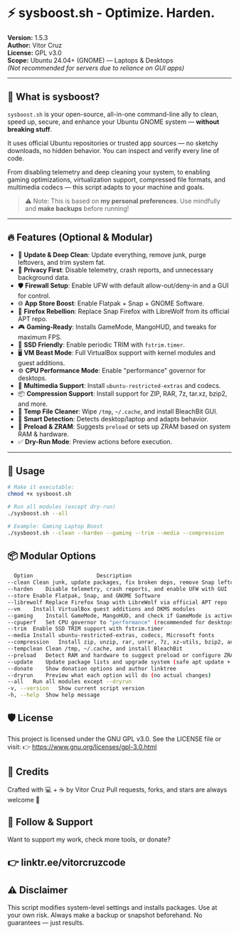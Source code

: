 # ⚡ sysboost.sh - Optimize. Harden.

**Version:** 1.5.3  
**Author:** Vitor Cruz  
**License:** GPL v3.0  
**Scope:** Ubuntu 24.04+ (GNOME) — Laptops & Desktops  
*(Not recommended for servers due to reliance on GUI apps)*

---

## 🧰 What is sysboost?

`sysboost.sh` is your open-source, all-in-one command-line ally to clean, speed up, secure, and enhance your Ubuntu GNOME system — **without breaking stuff**.

It uses official Ubuntu repositories or trusted app sources — no sketchy downloads, no hidden behavior. You can inspect and verify every line of code.

From disabling telemetry and deep cleaning your system, to enabling gaming optimizations, virtualization support, compressed file formats, and multimedia codecs — this script adapts to your machine and goals.

> ⚠️ Note: This is based on **my personal preferences**. Use mindfully and **make backups** before running!

---

## 🔥 Features (Optional & Modular)

- 🧼 **Update & Deep Clean**: Update everything, remove junk, purge leftovers, and trim system fat.
- 🔐 **Privacy First**: Disable telemetry, crash reports, and unnecessary background data.
- 🛡️ **Firewall Setup**: Enable UFW with default allow-out/deny-in and a GUI for control.
- 🌐 **App Store Boost**: Enable Flatpak + Snap + GNOME Software.
- 🦊 **Firefox Rebellion**: Replace Snap Firefox with LibreWolf from its official APT repo.
- 🎮 **Gaming-Ready**: Installs GameMode, MangoHUD, and tweaks for maximum FPS.
- 💾 **SSD Friendly**: Enable periodic TRIM with `fstrim.timer`.
- 🖥️ **VM Beast Mode**: Full VirtualBox support with kernel modules and guest additions.
- ⚙️ **CPU Performance Mode**: Enable "performance" governor for desktops.
- 🎵 **Multimedia Support**: Install `ubuntu-restricted-extras` and codecs.
- 📦 **Compression Support**: Install support for ZIP, RAR, 7z, tar.xz, bzip2, and more.
- 🧹 **Temp File Cleaner**: Wipe `/tmp`, `~/.cache`, and install BleachBit GUI.
- 🧠 **Smart Detection**: Detects desktop/laptop and adapts behavior.
- 🔁 **Preload & ZRAM**: Suggests `preload` or sets up ZRAM based on system RAM & hardware.
- ✅ **Dry-Run Mode**: Preview actions before execution.

---

## 🧪 Usage

```bash
# Make it executable:
chmod +x sysboost.sh

# Run all modules (except dry-run)
./sysboost.sh --all

# Example: Gaming Laptop Boost
./sysboost.sh --clean --harden --gaming --trim --media --compression
```

## 📦 Modular Options
```bash
  Option	                Description
--clean	Clean junk, update packages, fix broken deps, remove Snap leftovers
--harden	Disable telemetry, crash reports, and enable UFW with GUI
--store	Enable Flatpak, Snap, and GNOME Software
--librewolf	Replace Firefox Snap with LibreWolf via official APT repo
--vm	Install VirtualBox guest additions and DKMS modules
--gaming	Install GameMode, MangoHUD, and check if GameMode is active
--cpuperf	Set CPU governor to "performance" (recommended for desktops)
--trim	Enable SSD TRIM support with fstrim.timer
--media	Install ubuntu-restricted-extras, codecs, Microsoft fonts 
--compression	Install zip, unzip, rar, unrar, 7z, xz-utils, bzip2, and lzma
--tempclean	Clean /tmp, ~/.cache, and install BleachBit
--preload	Detect RAM and hardware to suggest preload or configure ZRAM
--update	Update package lists and upgrade system (safe apt update + upgrade)
--donate	Show donation options and author linktree
--dryrun	Preview what each option will do (no actual changes)
--all	Run all modules except --dryrun
-v, --version	Show current script version
-h, --help	Show help message
```

## 🛡️ License
This project is licensed under the GNU GPL v3.0.
See the LICENSE file or visit:
👉 https://www.gnu.org/licenses/gpl-3.0.html

## 👤 Credits
Crafted with 💻 + ☕ by Vitor Cruz
Pull requests, forks, and stars are always welcome 🌟

## 👋 Follow & Support
Want to support my work, check more tools, or donate?
## 👉 linktr.ee/vitorcruzcode

## ⚠️ Disclaimer
This script modifies system-level settings and installs packages.
Use at your own risk. Always make a backup or snapshot beforehand.
No guarantees — just results.
